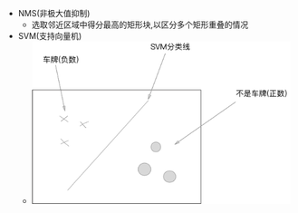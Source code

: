  - NMS(非极大值抑制)
   - 选取邻近区域中得分最高的矩形块,以区分多个矩形重叠的情况
 - SVM(支持向量机)
   - <img src="./img/SVM.png" wid=600px/>
